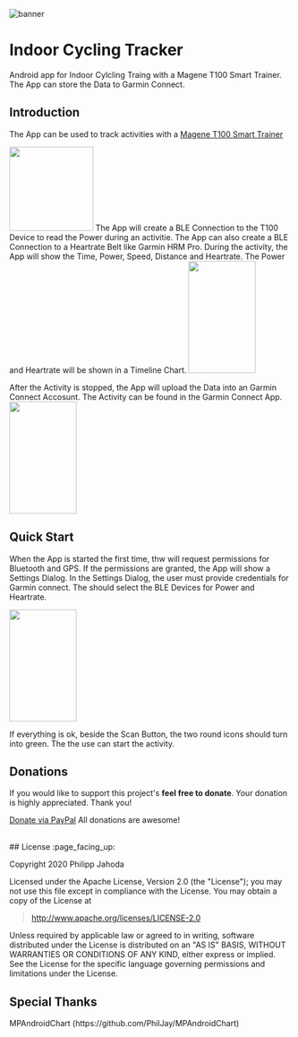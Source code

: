 
![banner](https://raw.github.com/sualk1000/IndoorCycling/master/images/Indoor_Cycling_Tracker_Icon.jpg)

# Indoor Cycling Tracker
Android app for Indoor Cylcling Traing with a Magene T100 Smart Trainer. The App can store the Data to Garmin Connect.


## Introduction

The App can be used to track activities with a
[Magene T100 Smart Trainer](https://blog.magene.com/review-t100-direct-drive-power-bike-trainer/)

<img  width="150" height="150" src="https://blog.magene.com/wp-content/uploads/2021/12/Magene-T100-Bike-Power-Trainer-Direct-Drive-Foldable-Indoor-Bicycle-Trainer-Platform-For-PowerFun-Zwift-PerfPro-Thru-axle-10.jpg"/> 
The App will create a BLE Connection to the T100 Device to read the Power during an activitie. The App can also create a BLE Connection to a Heartrate Belt like Garmin HRM Pro.
During the activity, the App will show the Time, Power, Speed, Distance and Heartrate. The Power and Heartrate will be shown in a Timeline Chart.

<img  width="120" height="200" src="https://raw.github.com/sualk1000/IndoorCycling/master/images/Indoor_Cycling_Tracker.jpg" />

After the Activity is stopped, the App will upload the Data into an Garmin Connect Accosunt. The Activity can be found in the Garmin Connect App.
<img  width="120" height="200" src="https://raw.github.com/sualk1000/IndoorCycling/master/images/Garmin3.jpg" />

## Quick Start

When the App is started the first time, thw will request permissions for Bluetooth and GPS. If the permissions are granted, the App will show a Settings Dialog.
In the Settings Dialog, the user must provide credentials for Garmin connect. 
The should select the BLE Devices for Power and Heartrate.

<img  width="120" height="200" src="https://raw.github.com/sualk1000/IndoorCycling/master/images/Indoor_Cycling_Tracker_Settings.jpg" />


If everything is ok, beside the Scan Button, the two round icons should turn into green. The the use can start the activity.

## Donations

If you would like to support this project's **feel free to donate**. Your donation is highly appreciated. Thank you!

[Donate via PayPal](https://www.paypal.com/donate/?hosted_button_id=9S7ECE73ZYXJ6) All donations are awesome!

<br/>
## License :page_facing_up:

Copyright 2020 Philipp Jahoda

Licensed under the Apache License, Version 2.0 (the "License");
you may not use this file except in compliance with the License.
You may obtain a copy of the License at

> http://www.apache.org/licenses/LICENSE-2.0

Unless required by applicable law or agreed to in writing, software
distributed under the License is distributed on an "AS IS" BASIS,
WITHOUT WARRANTIES OR CONDITIONS OF ANY KIND, either express or implied.
See the License for the specific language governing permissions and
limitations under the License.


<h2 id="creators">Special Thanks </h2>
MPAndroidChart (https://github.com/PhilJay/MPAndroidChart)